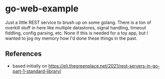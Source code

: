 # go-web-example

Just a little REST service to brush up on some golang. There is a ton of
overkill stuff in here like multiple datastores, signal handling, timeout
fiddling, config parsing, etc. None if this is needed for a toy app, but I
wanted to jog my memory how I'd done these things in the past.

## References

* based initially on https://eli.thegreenplace.net/2021/rest-servers-in-go-part-1-standard-library/

